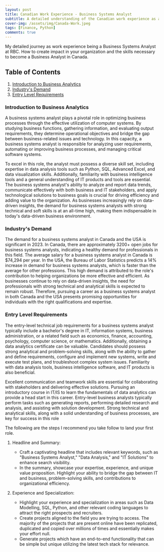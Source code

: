 ```yaml
---
layout: post
title: Canadian Work Experience - Business Systems Analyst
subtitle: A detailed understanding of the Canadian work experience as a Business Systems Analyst.
cover-img: /assets/img/Canada-Work.jpeg
tags: [Finance, Python]
comments: true
---
```


My detailed journey as work experience being a Business Systems Analyst at RBC. How to create impact in your organization and the skills necessary to become a Business Analyst in Canada.

## Table of Contents
1. [Introduction to Business Analytics](#introduction)
2. [Industry's Demand](#industrys-demand)
2. [Entry Level Requirements](#entry-level-requirements)

### Introduction to Business Analytics

A business systems analyst plays a pivotal role in optimizing business processes through the effective utilization of computer systems. By studying business functions, gathering information, and evaluating output requirements, they determine operational objectives and bridge the gap between business-related issues and technology. In this capacity, a business systems analyst is responsible for analyzing user requirements, automating or improving business processes, and managing critical software systems. 

To excel in this role, the analyst must possess a diverse skill set, including expertise in data analysis tools such as Python, SQL, Advanced Excel, and data visualization skills. Additionally, familiarity with business intelligence tools and a general understanding of IT products and tools are essential. The business systems analyst's ability to analyze and report data trends, communicate effectively with both business and IT stakeholders, and apply technological solutions to business goals is crucial for driving efficiency and adding value to the organization. As businesses increasingly rely on data-driven insights, the demand for business systems analysts with strong technical and soft skills is at an all-time high, making them indispensable in today's data-driven business environment.

### Industry's Demand  

The demand for a business systems analyst in Canada and the USA is significant in 2023. In Canada, there are approximately 3200+ open jobs for business systems analysts, indicating a healthy demand for professionals in this field. The average salary for a business systems analyst in Canada is $74,294 per year. In the USA, the Bureau of Labor Statistics predicts a 14% increase in demand for business systems analysts, which is faster than the average for other professions. This high demand is attributed to the role's contribution to helping organizations be more effective and efficient. As businesses continue to rely on data-driven insights, the need for professionals with strong technical and analytical skills is expected to remain robust. Therefore, pursuing a career as a business systems analyst in both Canada and the USA presents promising opportunities for individuals with the right qualifications and expertise.

### Entry Level Requirements

The entry-level technical job requirements for a business systems analyst typically include a bachelor's degree in IT, information systems, business administration, or a related field such as economics, finance, accounting, psychology, computer science, or mathematics. Additionally, obtaining a data analytics certificate can be valuable. Candidates should possess strong analytical and problem-solving skills, along with the ability to gather and define requirements, configure and implement new systems, write and execute test plans, and troubleshoot complex system issues. Familiarity with data analysis tools, business intelligence software, and IT products is also beneficial. 

Excellent communication and teamwork skills are essential for collaborating with stakeholders and delivering effective solutions. Pursuing an introductory course in IT/IS to learn the fundamentals of data analytics can provide a head start in this career. Entry-level business analysts typically perform tasks such as generating reports, performing detailed research and analysis, and assisting with solution development. Strong technical and analytical skills, along with a solid understanding of business processes, are key for success in this role

The following are the steps I recommend you take follow to land your first role. 

1. Headline and Summary:
    * Craft a captivating headline that includes relevant keywords, such as "Business Systems Analyst," "Data Analysis," and "IT Solutions" to enhance search visibility.
    * In the summary, showcase your expertise, experience, and unique value proposition. Highlight your ability to bridge the gap between IT and business, problem-solving skills, and contributions to organizational efficiency.

2. Experience and Specialization:
    * Highlight your experience and specialization in areas such as Data Modelling, SQL, Python, and other relevant coding languages to attract the right prospects and recruiters.
    * Create projects aligned to the field you are trying to access. The majority of the projects that are present online have been replicated, duplicated and copied over millions of times and essentially makes your effort null.
    * Generate projects which have an end-to-end functionality that can be simple but unique utilizing the latest tech stack for relevance.

